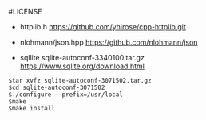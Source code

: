#LICENSE
- httplib.h
  https://github.com/yhirose/cpp-httplib.git
- nlohmann/json.hpp
  https://github.com/nlohmann/json


- sqllite
sqlite-autoconf-3340100.tar.gz
https://www.sqlite.org/download.html
```
$tar xvfz sqlite-autoconf-3071502.tar.gz
$cd sqlite-autoconf-3071502
$./configure --prefix=/usr/local
$make
$make install
```